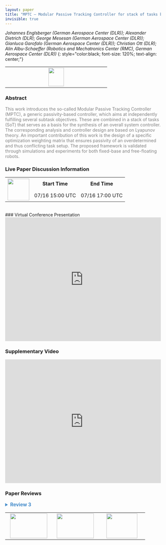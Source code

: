 ```yaml
---
layout: paper
title: "MPTC – Modular Passive Tracking Controller for stack of tasks based control frameworks"
invisible: true
---
```

*Johannes Englsberger (German Aerospace Center (DLR)); Alexander Dietrich (DLR); George Mesesan (German Aerospace Center (DLR)); Gianluca Garofalo (German Aerospace Center (DLR)); Christian Ott (DLR); Alin  Albu-Schaeffer (Robotics and Mechatronics Center (RMC), German Aerospace Center (DLR))*
{: style="color:black; font-size: 120%; text-align: center;"}

<table width="20%"> <tr>
<td style="width: 20%; text-align: center;"><a href="http://www.roboticsproceedings.org/rss16/p077.pdf"><img src="{{ site.baseurl }}/images/paper_link.png"
width = "50"  height = "60"/> </a> </td>

</tr></table>

### Abstract
<html><p style="color:gray; font-size: 100%; text-align: justified;">
This work introduces the so-called Modular Passive Tracking Controller (MPTC), a generic passivity-based controller, which aims at independently fulfilling several subtask objectives. These are combined in a stack of tasks (SoT) that serves as a basis for the synthesis of an overall system controller. The corresponding analysis and controller design are based on Lyapunov theory. An important contribution of this work is the design of a specific optimization weighting matrix that ensures passivity of an overdetermined and thus conflicting task setup. The proposed framework is validated through simulations and experiments for both fixed-base and free-floating robots. 
</p></html>

### Live Paper Discussion Information
<html>
<table width="50%">
<tr> <th rowspan="2"><a href="https://pheedloop.com/rss2020/virtual/"><img src="{{ site.baseurl }}/images/pheedloop_link.png" width = "70"  height = "70"/> </a> </th> <th> Start Time </th> <th> End Time </th> </tr>
<tr> <td> 07/16 15:00 UTC </td><td> 07/16 17:00 UTC </td></tr>
</table> <br> </html>
### Virtual Conference Presentation
<iframe width="100%" height="400" src="https://www.youtube.com/embed/xgCvjZUYRCU" frameborder="0" allow="accelerometer; autoplay; encrypted-media; gyroscope; picture-in-picture" allowfullscreen></iframe>

### Supplementary Video
<iframe width="100%" height="400" src="https://www.youtube.com/embed/WdF9UQK8aIo " frameborder="0" allow="accelerometer; autoplay; encrypted-media; gyroscope; picture-in-picture" allowfullscreen></iframe>

### Paper Reviews
<details><summary style="font-size:110%; color:#438BCA; cursor: pointer;"><b> Review 3</b></summary>
<p style="color:gray; font-size: 100%; text-align: justified; white-space: pre-line">
The paper describes a control approach for fixed and floating base articulated robots
building on a hierarchical control structure composed of multiple tasks.
It reuses concepts from passivity based task space control formulations together with a
deliberately chosen weighing matrix to maintain passivity of the complete hierarchical
control framework. The paper addresses different use cases of fully actuated fixed based
robots, underactuated robots and robots with constraint actuation. 

II.C.:
"For such cases, further analysis may become necessary."
It is not entirely clear what this sentence should tell the reader.
Is the stability in the regulation case (unexpected perturbations) completely out
of the scope of this paper? Then this should be clearly stated.

III.B.:
Eqn 26: Why are there weights for the different V_k or how are these weights defined?
        They seem to be the same as the task weights, is there a reason for this?

III.D.:
Eqn 39: If the conflict resolution is time variant, does this still work? 

One stylistic remark: use less emph or italic text, this does not increase readability.

</p> </details>

<table width="100%"><tr><td style="width: 30%; text-align: center;"><a href="{{ site.baseurl }}/program/papers/76"> <img src="{{ site.baseurl }}/images/previous_icon.png" width = "120"  height = "80"/> </a> </td>

<td style="width: 30%; text-align: center;"><a href="{{ site.baseurl }}/program/papers"> <img src="{{ site.baseurl }}/images/overview_icon.png" width = "120"  height = "80"/> </a> </td> 

<td style="width: 30%; text-align: center;"><a href="{{ site.baseurl }}/program/papers/78"> <img src="{{ site.baseurl }}/images/next_icon.png" width = "100"  height = "80"/> </a> </td> 

</tr></table>

